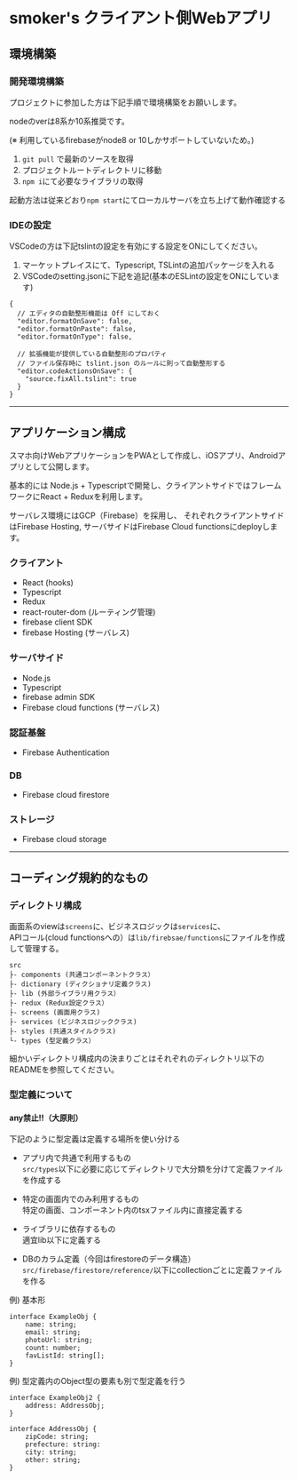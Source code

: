  # smoker's クライアント側Webアプリ

## 環境構築
### 開発環境構築
 プロジェクトに参加した方は下記手順で環境構築をお願いします。

 nodeのverは8系か10系推奨です。
 
 (※ 利用しているfirebaseがnode8 or 10しかサポートしていないため。)

 1. `git pull` で最新のソースを取得
 2. プロジェクトルートディレクトリに移動
 3. `npm i`にて必要なライブラリの取得
 
 起動方法は従来どおり`npm start`にてローカルサーバを立ち上げて動作確認する

### IDEの設定
 VSCodeの方は下記tslintの設定を有効にする設定をONにしてください。
 
 1. マーケットプレイスにて、Typescript, TSLintの追加パッケージを入れる
 2. VSCodeのsetting.jsonに下記を追記(基本のESLintの設定をONにしています)
 ```
 {
   // エディタの自動整形機能は Off にしておく
   "editor.formatOnSave": false,
   "editor.formatOnPaste": false,
   "editor.formatOnType": false,
 
   // 拡張機能が提供している自動整形のプロパティ
   // ファイル保存時に tslint.json のルールに則って自動整形する
   "editor.codeActionsOnSave": {
     "source.fixAll.tslint": true
   }
 }
 ```
---

## アプリケーション構成
スマホ向けWebアプリケーションをPWAとして作成し、iOSアプリ、Androidアプリとして公開します。

基本的には Node.js + Typescriptで開発し、クライアントサイドではフレームワークにReact + Reduxを利用します。

サーバレス環境にはGCP（Firebase）を採用し、
それぞれクライアントサイドはFirebase Hosting, サーバサイドはFirebase Cloud functionsにdeployします。

### クライアント
 * React (hooks)
 * Typescript
 * Redux
 * react-router-dom (ルーティング管理)
 * firebase client SDK
 * firebase Hosting (サーバレス)

### サーバサイド
 * Node.js
 * Typescript
 * firebase admin SDK
 * Firebase cloud functions (サーバレス)
 
### 認証基盤
 * Firebase Authentication

### DB
 * Firebase cloud firestore
 
### ストレージ
 * Firebase cloud storage

---

## コーディング規約的なもの
### ディレクトリ構成
画面系のviewは`screens`に、ビジネスロジックは`services`に、  
APIコール(cloud functionsへの）は`lib/firebsae/functions`にファイルを作成して管理する。
```
src
├- components (共通コンポーネントクラス）
├- dictionary (ディクショナリ定義クラス)
├- lib (外部ライブラリ用クラス）
├- redux (Redux設定クラス）
├- screens (画面用クラス)
├- services (ビジネスロジッククラス)
├- styles (共通スタイルクラス)
└- types (型定義クラス）
```
細かいディレクトリ構成内の決まりごとはそれぞれのディレクトリ以下のREADMEを参照してください。

### 型定義について
#### **any禁止!!**（大原則）
下記のように型定義は定義する場所を使い分ける

* アプリ内で共通で利用するもの  
    `src/types`以下に必要に応じてディレクトリで大分類を分けて定義ファイルを作成する
    
* 特定の画面内でのみ利用するもの  
    特定の画面、コンポーネント内のtsxファイル内に直接定義する
    
* ライブラリに依存するもの  
    適宜lib以下に定義する

* DBのカラム定義（今回はfirestoreのデータ構造）  
    `src/firebase/firestore/reference/`以下にcollectionごとに定義ファイルを作る
    
例) 基本形

```
interface ExampleObj {
    name: string;
    email: string;
    photoUrl: string;
    count: number;
    favListId: string[];
}
```

例) 型定義内のObject型の要素も別で型定義を行う
```
interface ExampleObj2 {
    address: AddressObj;
}

interface AddressObj {
    zipCode: string;
    prefecture: string:
    city: string;
    other: string;
}
```